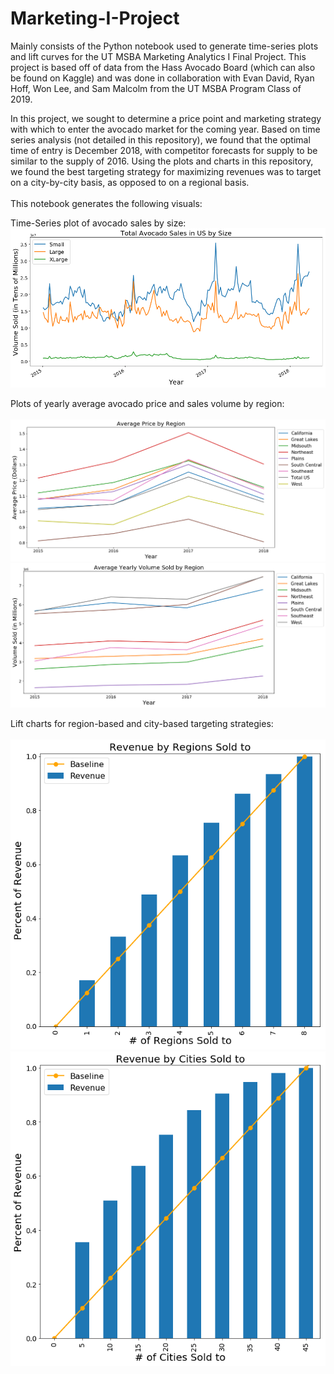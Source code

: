 # Marketing-I-Project
Mainly consists of the Python notebook used to generate time-series plots and lift curves for the UT MSBA Marketing Analytics I Final Project.
This project is based off of data from the Hass Avocado Board (which can also be found on Kaggle) and was done in collaboration with Evan David, Ryan Hoff, Won Lee, and Sam Malcolm from the UT MSBA Program Class of 2019.

In this project, we sought to determine a price point and marketing strategy with which to enter the avocado market for the coming year. Based on time series analysis (not detailed in this repository), we found that the optimal time of entry is December 2018, with competitor forecasts for supply to be similar to the supply of 2016. Using the plots and charts in this repository, we found the best targeting strategy for maximizing revenues was to target on a city-by-city basis, as opposed to on a regional basis. 
<br>
<br>
This notebook generates the following visuals:

Time-Series plot of avocado sales by size:
![ts_plot1](sales_time-series.png)

Plots of yearly average avocado price and sales volume by region:
<br>
<br>
![region_plot1](price_by_region.png)
![region_plot2](volume_by_region.png)

Lift charts for region-based and city-based targeting strategies:
<br>
<br>
![lift_chart1](lift_curve_region.png)
![lift_chart2](lift_curve_city.png)
